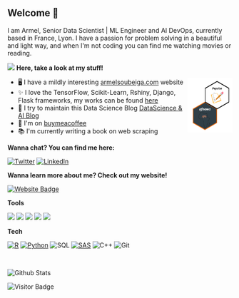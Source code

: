 ## Welcome 👋

I am Armel, Senior Data Scientist | ML Engineer and AI DevOps, currently based in France, Lyon. I have a passion for problem solving in a beautiful and light way, and when I'm not coding you can find me watching movies or reading.

 <img src="https://raw.githubusercontent.com/aemmadi/aemmadi/master/wave.gif" width="20px"> __Here, take a look at my stuff!__

<img align="right" src="https://raw.githubusercontent.com/armelsoubeiga/armelsoubeiga/master/00.png" width="150px" style="width:100px;"/>

- 🖥️ I have a mildly interesting [armelsoubeiga.com](https://armelsoubeiga.github.io/) website
- ✨ I love the TensorFlow, Scikit-Learn, Rshiny, Django, Flask frameworks, my works can be found [here](https://armelsoubeiga.github.io/work.html)
- 📰 I try to maintain this Data Science Blog [DataScience & AI Blog](https://armelsoubeiga.pythonanywhere.com/)
- 💖 I'm on [buymeacoffee](https://www.buymeacoffee.com/armelsoubeiga)
- 📚 I'm currently writing a book on web scraping

__Wanna chat? You can find me here:__

[![Twitter](https://img.shields.io/twitter/url?color=%231DA1F2&label=follow&logo=twitter&logoColor=%231DA1F2&style=flat-square&url=https://twitter.com/ArmelSoubeiga)](https://twitter.com/ArmelSoubeiga)
[![LinkedIn](https://img.shields.io/twitter/url?color=%230072b1&label=connect&logo=linkedin&logoColor=%230072b1&style=flat-square&url=https://www.linkedin.com/in/armel-soubeiga/)](https://www.linkedin.com/in/armel-soubeiga/)

__Wanna learn more about me? Check out my website!__

[![Website Badge](https://img.shields.io/badge/-My_Website-162c3a?style=flat-square&labelColor=162c3a&logo=react)](https://armelsoubeiga.github.io/)

__Tools__

<code><img height="20" src="https://github.com/valohai/ml-logos/blob/master/scikit-learn.svg"></code>
<code><img height="20" src="https://github.com/valohai/ml-logos/blob/master/keras-text.svg"></code>
<code><img height="20" src="https://github.com/valohai/ml-logos/blob/master/tensorflow-layout.svg"></code>
<code><img height="20" src="https://github.com/valohai/ml-logos/blob/master/pytorch.svg"></code>
<code><img height="20" src="https://github.com/valohai/ml-logos/blob/master/spark.svg"></code>


__Tech__

[![R](https://img.shields.io/badge/-programming-black?style=flat-square&logo=r&link=https://github.com/armelsoubeiga)](https://github.com/armelsoubeiga)
[![Python](https://img.shields.io/badge/-programming-black?style=flat-square&logo=python&link=https://github.com/armelsoubeiga)](https://github.com/armelsoubeiga)
![SQL](https://img.shields.io/badge/-SQL-black?style=flat-square&logo=sql)
[![SAS](https://img.shields.io/badge/SAS-programming-brightgreen)](https://github.com/armelsoubeiga)
![C++](https://img.shields.io/badge/-C++-00599C?style=flat-square&logo=c)
![Git](https://img.shields.io/badge/-Git-black?style=flat-square&logo=git)

<br>

![Github Stats](https://github-readme-stats.vercel.app/api?username=armelsoubeiga&show_icons=true)

![Visitor Badge](https://visitor-badge.laobi.icu/badge?page_id=armelsoubeiga)

